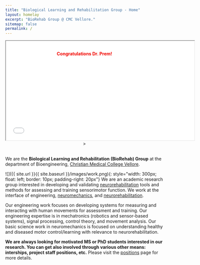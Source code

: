 ```yaml
---
title: "Biological Learning and Rehabilitation Group - Home"
layout: homelay
excerpt: "BioRehab Group @ CMC Vellore."
sitemap: false
permalink: /
---
```


<div style="position: relative; text-align: center;">
  <p style="position: absolute; top: 20px; left: 50%; transform: translateX(-50%); color: red; font-weight: bold; animation: shine 3s linear infinite;">Congratulations Dr. Prem!</p>
  <iframe style="display: block; margin: auto;" width="600" height="315" src="{{ site.url }}{{ site.baseurl }}/images/home_highlights/Prem_graduation.png"></iframe> >
</div>

<style>
@keyframes shine {
  0% { color: red; }
  50% { color: green; }
  100% { color: red; }
}
</style>



<br>

We are the **Biological Learning and Rehabilitation (BioRehab) Group** at the department of Bioengineering, [Christian Medical College Vellore](https://www.cmch-vellore.edu/).

![]({{ site.url }}{{ site.baseurl }}/images/work.png){: style="width: 300px; float: left; border: 10px; padding-right: 20px"} We are an academic research group interested in developing and validating [neurorehabilitation](https://en.wikipedia.org/wiki/Neurorehabilitation) tools and methods for assessing and training sensorimotor function. We work at the interface of engineering, [neuromechanics](https://en.wikipedia.org/wiki/Neuromechanics), and [neurorehabilitation](https://en.wikipedia.org/wiki/Neurorehabilitation).

Our engineering work focuses on developing systems for measuring and interacting with human movements for assessment and training. Our engineering expertise is in mechatronics (robotics and sensor-based systems), signal processing, control theory, and movement analysis. Our basic science work in neuromechanics is focused on understanding healthy and diseased motor control/learning with relevance to neurorehabilitation.

**We are always looking for motivated MS or PhD students interested in our research. You can get also involved through various other means: interships, project staff positions, etc.** Please visit the [positions](/vacancies) page for more details.
